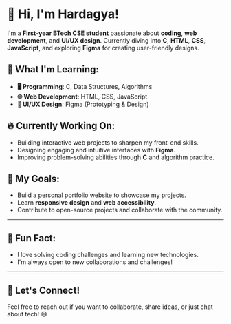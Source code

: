 # 👋 Hi, I'm Hardagya!

I'm a **First-year BTech CSE student** passionate about **coding**, **web development**, and **UI/UX design**. Currently diving into **C**, **HTML**, **CSS**, **JavaScript**, and exploring **Figma** for creating user-friendly designs.

## 🚀 What I'm Learning:
- **🖥️ Programming**: C, Data Structures, Algorithms
- **🌐 Web Development**: HTML, CSS, JavaScript
- **🎨 UI/UX Design**: Figma (Prototyping & Design)

## 🔥 Currently Working On:
- Building interactive web projects to sharpen my front-end skills.
- Designing engaging and intuitive interfaces with **Figma**.
- Improving problem-solving abilities through **C** and algorithm practice.

## 🌱 My Goals:
- Build a personal portfolio website to showcase my projects.
- Learn **responsive design** and **web accessibility**.
- Contribute to open-source projects and collaborate with the community.

---

## 🤖 Fun Fact:
- I love solving coding challenges and learning new technologies.
- I'm always open to new collaborations and challenges!

---

## 💬 Let's Connect!
Feel free to reach out if you want to collaborate, share ideas, or just chat about tech! 😄

